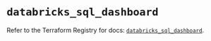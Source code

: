 # `databricks_sql_dashboard`

Refer to the Terraform Registry for docs: [`databricks_sql_dashboard`](https://registry.terraform.io/providers/databricks/databricks/1.80.0/docs/resources/sql_dashboard).
